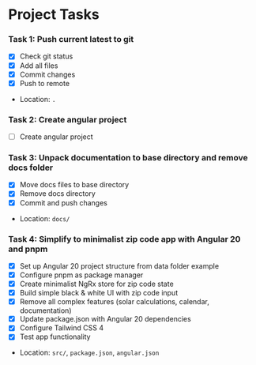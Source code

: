 # Project Tasks

### Task 1: Push current latest to git
- [x] Check git status
- [x] Add all files
- [x] Commit changes
- [x] Push to remote
- Location: `.`

### Task 2: Create angular project
- [ ] Create angular project

### Task 3: Unpack documentation to base directory and remove docs folder
- [x] Move docs files to base directory
- [x] Remove docs directory
- [x] Commit and push changes
- Location: `docs/`

### Task 4: Simplify to minimalist zip code app with Angular 20 and pnpm
- [x] Set up Angular 20 project structure from data folder example
- [x] Configure pnpm as package manager
- [x] Create minimalist NgRx store for zip code state
- [x] Build simple black & white UI with zip code input
- [x] Remove all complex features (solar calculations, calendar, documentation)
- [x] Update package.json with Angular 20 dependencies
- [x] Configure Tailwind CSS 4
- [x] Test app functionality
- Location: `src/`, `package.json`, `angular.json`

